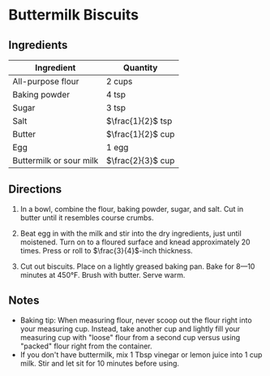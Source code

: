# Buttermilk Biscuits

## Ingredients

| Ingredient | Quantity |
| --- | --- |
| All-purpose flour | 2 cups |
| Baking powder | 4 tsp |
| Sugar | 3 tsp |
| Salt | $\frac{1}{2}$ tsp |
| Butter | $\frac{1}{2}$ cup |
| Egg | 1 egg |
| Buttermilk or sour milk | $\frac{2}{3}$ cup |

## Directions

1. In a bowl, combine the flour, baking powder, sugar, and salt. Cut in butter
   until it resembles course crumbs. 

2. Beat egg in with the milk and stir into the dry ingredients, just until
   moistened. Turn on to a floured surface and knead approximately 20 times.
   Press or roll to $\frac{3}{4}$-inch thickness. 

3. Cut out biscuits. Place on a lightly greased baking pan. Bake for 8—10
   minutes at 450°F. Brush with butter. Serve warm.

## Notes
- Baking tip: When measuring flour, never scoop out the flour right into your
  measuring cup. Instead, take another cup and lightly fill your measuring cup
  with "loose" flour from a second cup versus using "packed" flour right from
  the container.
- If you don't have buttermilk, mix 1 Tbsp vinegar or lemon juice into 1 cup
  milk. Stir and let sit for 10 minutes before using.
